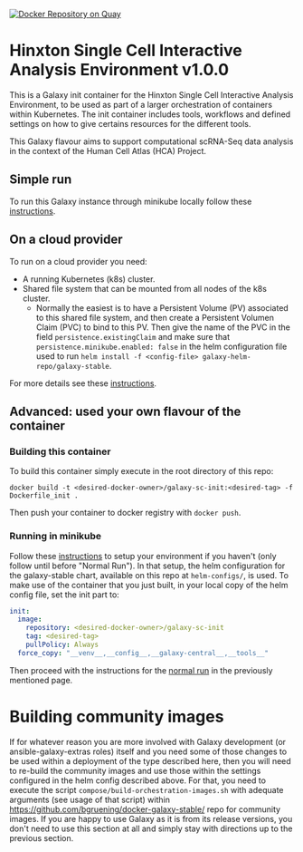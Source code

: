 [![Docker Repository on Quay](https://quay.io/repository/ebigxa/galaxy-sc-tertiary/status "Docker Repository on Quay")](https://quay.io/repository/ebigxa/galaxy-sc-tertiary)

# Hinxton Single Cell Interactive Analysis Environment v1.0.0

This is a Galaxy init container for the Hinxton Single Cell Interactive Analysis Environment,
to be used as part of a larger orchestration of containers within Kubernetes. The init
container includes tools, workflows and defined settings on how to give certains resources
for the different tools.

This Galaxy flavour aims to support computational scRNA-Seq data analysis in the
context of the Human Cell Atlas (HCA) Project.

## Simple run

To run this Galaxy instance through minikube locally follow these [instructions](https://tertiary-workflows-docs.readthedocs.io/en/v1.0.0/running_galaxy_sc_locally.html).

## On a cloud provider

To run on a cloud provider you need:

- A running Kubernetes (k8s) cluster.
- Shared file system that can be mounted from all nodes of the k8s cluster.
  - Normally the easiest is to have a Persistent Volume (PV) associated to this shared file system, and then create a Persistent Volumen Claim (PVC) to bind to this PV. Then give the name of the PVC in the field `persistence.existingClaim` and make sure that `persistence.minikube.enabled: false`
  in the helm configuration file used to run `helm install -f <config-file> galaxy-helm-repo/galaxy-stable`.

For more details see these [instructions](https://tertiary-workflows-docs.readthedocs.io/en/v1.0.0/running_hx_single_cell_cloud_provider.html).

## Advanced: used your own flavour of the container

### Building this container

To build this container simply execute in the root directory of this repo:

```
docker build -t <desired-docker-owner>/galaxy-sc-init:<desired-tag> -f Dockerfile_init .
```

Then push your container to docker registry with `docker push`.

### Running in minikube

Follow these [instructions](https://tertiary-workflows-docs.readthedocs.io/en/latest/running_galaxy_sc_locally.html)
to setup your environment if you haven't (only follow until before "Normal Run"). In that setup, the
helm configuration for the galaxy-stable chart, available on this repo at `helm-configs/`, is used.
To make use of the container that you just built, in your local copy of the helm config file, set the
init part to:

```yaml
init:
  image:
    repository: <desired-docker-owner>/galaxy-sc-init
    tag: <desired-tag>
    pullPolicy: Always
  force_copy: "__venv__,__config__,__galaxy-central__,__tools__"
```

Then proceed with the instructions for the
[normal run](https://tertiary-workflows-docs.readthedocs.io/en/latest/running_galaxy_sc_locally.html#normal-run)
in the previously mentioned page.

# Building community images

If for whatever reason you are more involved with Galaxy development (or ansible-galaxy-extras roles) itself and you need some of those changes to be used within a deployment of the type described here, then you will need to re-build the community images and use those within the settings configured in the helm config described above. For that, you need to execute the script `compose/build-orchestration-images.sh` with adequate arguments (see usage of that script) within https://github.com/bgruening/docker-galaxy-stable/ repo for community images. If you are happy to use Galaxy as it is from its release versions, you don't need to use this section at all and simply stay with directions up to the previous section.
